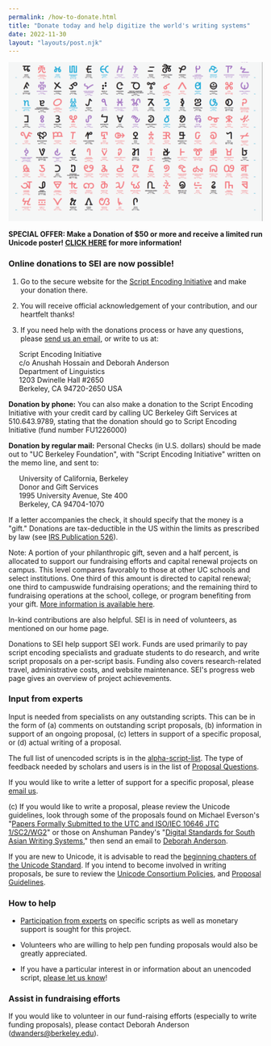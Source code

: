 ```yaml
---
permalink: /how-to-donate.html
title: "Donate today and help digitize the world's writing systems"
date: 2022-11-30
layout: "layouts/post.njk"
---
```


![Unicode 14 posters](static/img/anrt-poster.png)

**SPECIAL OFFER: Make a Donation of $50 or more and receive a limited run Unicode poster! [CLICK HERE](https://scriptencodinginitiative.github.io/special-offer.html) for more information!**


### Online donations to SEI are now possible!

1. Go to the secure website for the [Script Encoding Initiative](https://give.berkeley.edu/fund/FU1226000) and make your donation there.

2. You will receive official acknowledgement of your contribution, and our heartfelt thanks!

3. If you need help with the donations process or have any questions, please [send us an email](mailto:dwanders@berkeley.edu), or write to us at:

&ensp;&ensp;&ensp;Script Encoding Initiative<br>
&ensp;&ensp;&ensp;c/o Anushah Hossain and Deborah Anderson<br>
&ensp;&ensp;&ensp;Department of Linguistics<br>
&ensp;&ensp;&ensp;1203 Dwinelle Hall #2650<br>
&ensp;&ensp;&ensp;Berkeley, CA 94720-2650 USA<br>


**Donation by phone:**
You can also make a donation to the Script Encoding Initiative with your credit card by calling UC Berkeley Gift Services at 510.643.9789, stating that the donation should go to Script Encoding Initiative (fund number FU1226000)

**Donation by regular mail:**
Personal Checks (in U.S. dollars) should be made out to "UC Berkeley Foundation", with "Script Encoding Initiative" written on the memo line, and sent to:

&ensp;&ensp;&ensp;University of California, Berkeley<br>
&ensp;&ensp;&ensp;Donor and Gift Services<br>
&ensp;&ensp;&ensp;1995 University Avenue, Ste 400<br>
&ensp;&ensp;&ensp;Berkeley, CA 94704-1070

If a letter accompanies the check, it should specify that the money is a "gift." Donations are tax-deductible in the US within the limits as prescribed by law (see [IRS Publication 526](https://www.irs.gov/pub/irs-pdf/p526.pdf)). 

Note: A portion of your philanthropic gift, seven and a half percent, is allocated to support our fundraising efforts and capital renewal projects on campus. This level compares favorably to those at other UC schools and select institutions. One third of this amount is directed to capital renewal; one third to campuswide fundraising operations; and the remaining third to fundraising operations at the school, college, or program benefiting from your gift. [More information is available here](https://evcp.berkeley.edu/news/campus-philanthropic-allocation-and-research-administrative-fee).


In-kind contributions are also helpful. SEI is in need of volunteers, as mentioned on our home page.

Donations to SEI help support SEI work. Funds are used primarily to pay script encoding specialists and graduate students to do research, and write script proposals on a per-script basis. Funding also covers research-related travel, administrative costs, and website maintenance. SEI's progress web page gives an overview of project achievements.

 
### Input from experts

Input is needed from specialists on any outstanding scripts. This can be in the form of (a) comments on outstanding script proposals, (b) information in support of an ongoing proposal, (c) letters in support of a specific proposal, or (d) actual writing of a proposal.


The full list of unencoded scripts is in the [alpha-script-list](https://linguistics.berkeley.edu/sei/scripts-not-encoded.html). The type of feedback needed by scholars and users is in the list of [Proposal Questions](https://linguistics.berkeley.edu/sei/proposal-questions.html).

 

If you would like to write a letter of support for a specific proposal, please [email us](mailto:dwanders@berkeley.edu).

 

(c) If you would like to write a proposal, please review the Unicode guidelines, look through some of the proposals found on Michael Everson's "[Papers Formally Submitted to the UTC and ISO/IEC 10646 JTC 1/SC2/WG2](http://www.evertype.com/formal.html)" or those on Anshuman Pandey's "[Digital Standards for South Asian Writing Systems](http://linguistics.berkeley.edu/~pandey/)," then send an email to [Deborah Anderson](mailto:dwanders@berkeley.edu).

 

If you are new to Unicode, it is advisable to read the [beginning chapters of the Unicode Standard](mailto:http://www.unicode.org/standard/standard.html). If you intend to become involved in writing proposals, be sure to review the [Unicode Consortium Policies](mailto:http://www.unicode.org/policies/policies.html), and [Proposal Guidelines](http://www.unicode.org/pending/proposals.html).


### How to help

- [Participation from experts](scripts-to-encode.html) on specific scripts as well as monetary support is sought for this project.

- Volunteers who are willing to help pen funding proposals would also be greatly appreciated.

- If you have a particular interest in or information about an unencoded script, [please let us know](mailto:dwanders@berkeley.edu)!



### Assist in fundraising efforts

If you would like to volunteer in our fund-raising efforts (especially to write funding proposals), please contact Deborah Anderson (<dwanders@berkeley.edu>).

